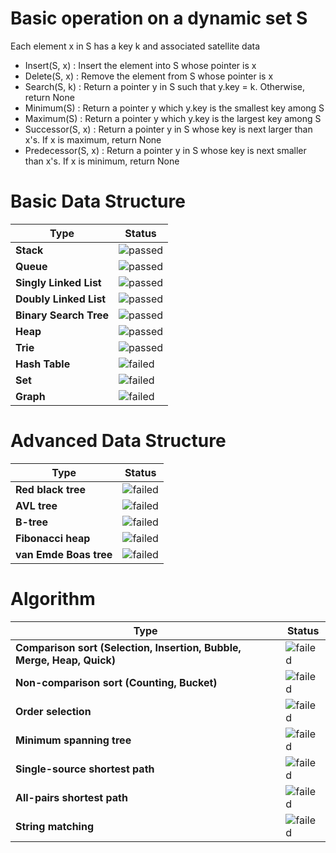 # Basic operation on a dynamic set S 
Each element x in S has a key k and associated satellite data
- Insert(S, x) : Insert the element into S whose pointer is x
- Delete(S, x) : Remove the element from S whose pointer is x
- Search(S, k) : Return a pointer y in S such that y.key = k. Otherwise, return None
- Minimum(S) : Return a pointer y which y.key is the smallest key among S
- Maximum(S) : Return a pointer y which y.key is the largest key among S
- Successor(S, x) : Return a pointer y in S whose key is next larger than x's. If x is maximum, return None
- Predecessor(S, x) : Return a pointer y in S whose key is next smaller than x's. If x is minimum, return None

# Basic Data Structure
| Type | Status|
| ---  | ---   |
|**Stack**|![passed][passed!]|
|**Queue**|![passed][passed!]|
|**Singly Linked List**|![passed][passed!]|
|**Doubly Linked List**|![passed][passed!]|
|**Binary Search Tree**|![passed][passed!]|
|**Heap**|![passed][passed!]|
|**Trie**|![passed][passed!]|
|**Hash Table**|![failed][failed!]|
|**Set**|![failed][failed!]|
|**Graph**|![failed][failed!]|

# Advanced Data Structure
| Type | Status|
| ---  | ---   |
|**Red black tree**|![failed][failed!]|
|**AVL tree**|![failed][failed!]|
|**B-tree**|![failed][failed!]|
|**Fibonacci heap**|![failed][failed!]|
|**van Emde Boas tree**|![failed][failed!]|

# Algorithm
| Type | Status|
| ---  | ---   |
|**Comparison sort (Selection, Insertion, Bubble, Merge, Heap, Quick)**|![failed][failed!]|
|**Non-comparison sort (Counting, Bucket)**|![failed][failed!]|
|**Order selection**|![failed][failed!]|
|**Minimum spanning tree**|![failed][failed!]|
|**Single-source shortest path**|![failed][failed!]|
|**All-pairs shortest path**|![failed][failed!]|
|**String matching**|![failed][failed!]|

<!-- asset reference -->

[passed!]: https://material.io/tools/icons/static/icons/round-check_box-24px.svg
[failed!]: https://material.io/tools/icons/static/icons/round-check_box_outline_blank-24px.svg